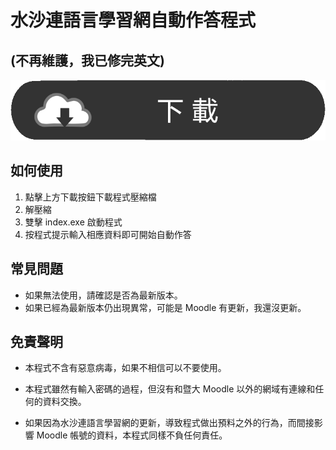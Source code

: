 # 水沙連語言學習網自動作答程式

## (不再維護，我已修完英文)

[![下載](https://github.com/micr0dust/image_saves/raw/master/img/button/btn-dl-black-ch.png?raw=true "下載")](https://github.com/micr0dust/NCNU-SDG-auto-complete/releases/download/v2.5.2/NCNU-SDG-auto-complete.zip)

## 如何使用

1. 點擊上方下載按鈕下載程式壓縮檔
2. 解壓縮
3. 雙擊 index.exe 啟動程式
4. 按程式提示輸入相應資料即可開始自動作答

## 常見問題

- 如果無法使用，請確認是否為最新版本。
- 如果已經為最新版本仍出現異常，可能是 Moodle 有更新，我還沒更新。

## 免責聲明

- 本程式不含有惡意病毒，如果不相信可以不要使用。

- 本程式雖然有輸入密碼的過程，但沒有和暨大 Moodle 以外的網域有連線和任何的資料交換。

- 如果因為水沙連語言學習網的更新，導致程式做出預料之外的行為，而間接影響 Moodle 帳號的資料，本程式同樣不負任何責任。

